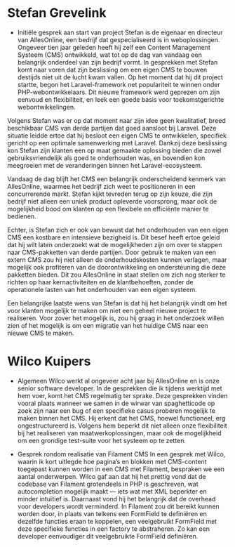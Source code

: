 # Stefan Grevelink 

- Initiële gesprek aan start van project
Stefan is de eigenaar en directeur van AllesOnline, een bedrijf dat gespecialiseerd is in weboplossingen. Ongeveer tien jaar geleden heeft hij zelf een Content Management Systeem (CMS) ontwikkeld, wat tot op de dag van vandaag een belangrijk onderdeel van zijn bedrijf vormt. In gesprekken met Stefan komt naar voren dat zijn beslissing om een eigen CMS te bouwen destijds niet uit de lucht kwam vallen. Op het moment dat hij dit project startte, begon het Laravel-framework net populariteit te winnen onder PHP-webontwikkelaars. Dit nieuwe framework werd geprezen om zijn eenvoud en flexibiliteit, en leek een goede basis voor toekomstgerichte webontwikkelingen.

Volgens Stefan was er op dat moment naar zijn idee geen kwalitatief, breed beschikbaar CMS van derde partijen dat goed aansloot bij Laravel. Deze situatie leidde ertoe dat hij besloot een eigen CMS te ontwikkelen, specifiek gericht op een optimale samenwerking met Laravel. Dankzij deze beslissing kon Stefan zijn klanten een op maat gemaakte oplossing bieden die zowel gebruiksvriendelijk als goed te onderhouden was, en bovendien kon meegroeien met de veranderingen binnen het Laravel-ecosysteem.

Vandaag de dag blijft het CMS een belangrijk onderscheidend kenmerk van AllesOnline, waarmee het bedrijf zich weet te positioneren in een concurrerende markt. Stefan kijkt tevreden terug op zijn keuze, die zijn bedrijf niet alleen een uniek product opleverde voorsprong, maar ook de mogelijkheid bood om klanten op een flexibele en efficiënte manier te bedienen. 

Echter, is Stefan zich er ook van bewust dat het onderhouden van een eigen CMS een kostbare en intensieve bezigheid is. Dit besef heeft ertoe geleid dat hij wilt laten onderzoekt wat de mogelijkheden zijn om over te stappen naar CMS-pakketten van derde partijen. Door gebruik te maken van een extern CMS zou hij niet alleen de onderhoudskosten kunnen verlagen, maar mogelijk ook profiteren van de doorontwikkeling en ondersteuning die deze pakketten bieden. Dit zou AllesOnline in staat stellen om zich nog sterker te richten op haar kernactiviteiten en de klantbehoeften, zonder de operationele lasten van het onderhouden van een eigen systeem.

Een belangrijke laatste wens van Stefan is dat hij het belangrijk vindt om het voor klanten mogelijk te maken om niet een geheel nieuwe project te realiseren. Voor zover het mogelijk is, zou hij graag in het onderzoek willen zien of het mogelijk is om een migratie van het huidige CMS naar een nieuwe CMS te maken.

# Wilco Kuipers

* Algemeen 
Wilco werkt al ongeveer acht jaar bij AllesOnline en is onze senior software developer. In de gesprekken die ik tijdens werktijd met hem voer, komt het CMS regelmatig ter sprake. Deze gesprekken vinden vooral plaats wanneer we samen in de wirwar van spaghetticode op zoek zijn naar een bug of een specifieke casus proberen mogelijk te maken binnen het CMS. Hij erkent dat het CMS, hoewel functioneel, erg ongestructureerd is. Volgens hem beperkt dit niet alleen onze flexibiliteit bij het realiseren van maatwerkoplossingen, maar ook de mogelijkheid om een grondige test-suite voor het systeem op te zetten.

* Gesprek rondom realisatie van Filament CMS
In een gesprek met Wilco, waarin ik kort uitlegde hoe pagina’s en blokken met CMS-content toegepast kunnen worden in een CMS met Filament, bespraken we een aantal onderwerpen. Wilco gaf aan dat hij het prettig vond dat de codebase van Filament grotendeels in PHP is geschreven, wat autocompletion mogelijk maakt — iets wat met XML beperkter en minder intuïtief is. Daarnaast vond hij het belangrijk dat de overhead voor developers wordt verminderd. In Filament zou dit bereikt kunnen worden door, in plaats van telkens een FormField te definiëren en dezelfde functies eraan te koppelen, een veelgebruikt FormField met deze specifieke functies in een factory te abstraheren. Zo kan een developer eenvoudiger dit veelgebruikte FormField definiëren.